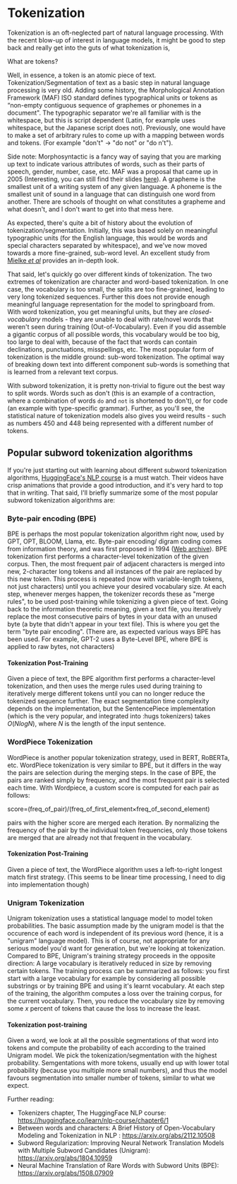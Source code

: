 # Tokenization


Tokenization is an oft-neglected part of natural language processing. With the recent blow-up of interest in language models, it might be good to step back and really get into the guts of what tokenization is, 

What are tokens? 

Well, in essence, a token is an atomic piece of text. Tokenization/Segmentation of text as a basic step in natural language processing is very old. Adding some history, the Morphological Annotation Framework (MAF) ISO standard defines typographical units or tokens as  “non-empty contiguous sequence of graphemes or phonemes in a document". The typographic separator we're all familiar with is the whitespace, but this is script dependent (Latin, for example uses whitespace, but the Japanese script does not). Previously, one would have to make a set of arbitrary rules to come up with a mapping between words and tokens. (For example "don't" -> "do not" or "do n't"). 

Side note: Morphosyntactic is a fancy way of saying that you are marking up text to indicate various attributes of words, such as their parts of speech, gender, number, case, etc. MAF was a proposal that came up in 2005 (Interesting, you can still find their slides [here](http://atoll.inria.fr/RNIL/Jeju04.pdf)).  A grapheme is the smallest unit of a writing system of any given language. A phoneme is the smallest unit of sound in a language that can distinguish one word from another. There are schools of thought on what constitutes a grapheme and what doesn't, and I don't want to get into that mess here.

As expected, there's quite a bit of history about the evolution of tokenization/segmentation. Initially, this was based solely on meaningful typographic units (for the English language, this would be words and special characters separated by whitespace), and we've now moved towards a more fine-grained, sub-word level. An excellent study from [Mielke *et al*](https://arxiv.org/abs/2112.10508) provides an in-depth look.

That said, let's quickly go over different kinds of tokenization. The two extremes of tokenization are character and word-based tokenization. In one case, the vocabulary is too small, the splits are too fine-grained, leading to very long tokenized sequences. Further this does not provide enough meaningful language representation for the model to springboard from. With word tokenization, you get meaningful units, but they are *closed-vocabulary* models - they are unable to deal with rate/novel words that weren't seen during training (Out-of-Vocabulary). Even if you did assemble a gigantic corpus of all possible words, this vocabulary would be too big, too large to deal with, because of the fact that words can contain declinations, punctuations, misspellings, etc. The most popular form of tokenization is the middle ground: sub-word tokenization. The optimal way of breaking down text into different component sub-words is something that is learned from a relevant text corpus. 

With subword tokenization, it is pretty non-trivial to figure out the best way to split words. Words such as don't (this is an example of a contraction, where a combination of words `do` and `not` is shortened to don't), or for code (an example with type-specific grammar). Further, as you'll see, the statistical nature of tokenization models also gives you weird results - such as numbers 450 and 448 being represented with a different number of tokens.

## Popular subword tokenization algorithms
If you're just starting out with learning about different subword tokenization algorithms, [HuggingFace's NLP course](https://huggingface.co/learn/nlp-course/chapter6/1) is a must watch. Their videos have crisp animations that provide a good introduction, and it's very hard to top that in writing. That said, I'll briefly summarize some of the most popular subword tokenization algorithms are:
### Byte-pair encoding (BPE)
BPE is perhaps the most popular tokenization algorithm right now, used by GPT, OPT, BLOOM, Llama, etc. Byte-pair encoding/ digram coding comes from information theory, and was first proposed in 1994 ([Web archive](https://web.archive.org/web/20160326130908/http://www.csse.monash.edu.au/cluster/RJK/Compress/problem.html)). BPE tokenization first performs a character-level tokenization of the given corpus. Then, the most frequent pair of adjacent characters is merged into new, 2-character long tokens and all instances of the pair are replaced by this new token. This process is repeated (now with variable-length tokens, not just characters) until you achieve your desired vocabulary size. At each step, whenever merges happen, the tokenizer records these as "merge rules", to be used post-training while tokenizing a given piece of text.  Going back to the information theoretic meaning, given a text file, you iteratively replace the most consecutive pairs of bytes in your data with an unused byte (a byte that didn't appear in your text file). This is where you get the term "byte pair encoding". (There are, as expected various ways BPE has been used. For example, GPT-2 uses a Byte-Level BPE, where BPE is applied to raw bytes, not characters)

#### Tokenization Post-Training
Given a piece of text, the BPE algorithm first performs a character-level tokenization, and then uses the merge rules used during training to iteratively merge different tokens until you can no longer reduce the tokenized sequence further. The exact segmentation time complexity depends on the implementation, but the SentencePiece implementation (which is the very popular, and integrated into :hugs tokenizers) takes $O(NlogN)$, where $N$ is the length of the input sentence.

### WordPiece Tokenization
WordPiece is another popular tokenization strategy, used in BERT, RoBERTa, etc. WordPiece tokenization is very similar to BPE, but it differs in the way the pairs are selection during the merging steps. In the case of BPE, the pairs are ranked simply by frequency, and the most frequent pair is selected each time. With Wordpiece, a custom score is computed for each pair as follows:

score=(freq_of_pair)/(freq_of_first_element×freq_of_second_element)

pairs with the higher score are merged each iteration. By normalizing the frequency of the pair by the individual token frequencies, only those tokens are merged that are already not that frequent in the vocabulary. 
#### Tokenization Post-Training
Given a piece of text, the WordPiece algorithm uses a left-to-right longest match first strategy. (This seems to be linear time processing, I need to dig into implementation though) 

### Unigram Tokenization
Unigram tokenization uses a statistical language model to model token probabilities. The basic assumption made by the unigram model is that the occurence of each word is independent of its previous word (hence, it is a "unigram" language model).  This is of course, not appropriate for any serious model you'd want for generation, but we're looking at tokenization. Compared to BPE, Unigram's training strategy proceeds in the opposite direction: A large vocabulary is iteratively reduced in size by removing certain tokens. The training process can be summarized as follows: you first start with a large vocabulary for example by considering all possible substrings or by training BPE and using it's learnt vocabulary. At each step of the training, the algorithm computes a loss over the training corpus, for the current vocabulary. Then, you reduce the vocabulary size by removing some $x$ percent of tokens that cause the loss to increase the least. 
#### Tokenization post-training
Given a word, we look at all the possible segmentations of that word into tokens and compute the probability of each according to the trained Unigram model. We pick the tokenization/segmentation with the highest probability. Semgentations with more tokens, usually end up with lower total probability (because you multiple more small numbers), and thus the model favours segmentation into smaller number of tokens, similar to what we expect. 

Further reading:
- Tokenizers chapter, The HuggingFace NLP course: https://huggingface.co/learn/nlp-course/chapter6/1
- Between words and characters: A Brief History of Open-Vocabulary Modeling and Tokenization in NLP : https://arxiv.org/abs/2112.10508 
- Subword Regularization: Improving Neural Network Translation Models with Multiple Subword Candidates (Unigram):
 https://arxiv.org/abs/1804.10959 
- Neural Machine Translation of Rare Words with Subword Units (BPE): https://arxiv.org/abs/1508.07909 


<Link to the BPE Deep Dive>

<!---
Comment on character level tokenization: Mielke et al put it brilliantly: all character-level models need to spell out each word every time it is generated i.e they cannot memoize tokens as resuable units. 

GPT-2 in-fact uses a Byte-Level BPE where BPE is applied to raw bytes. 
-->